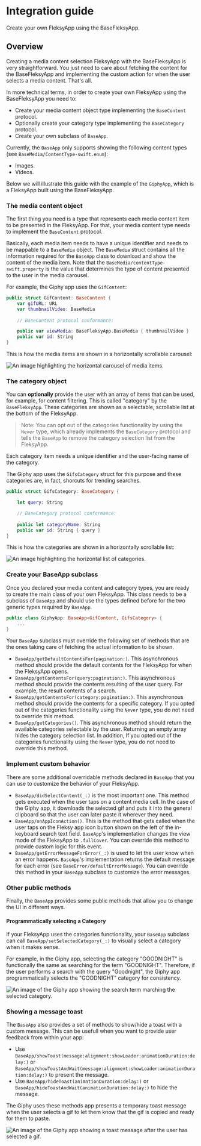 #  Integration guide

Create your own FleksyApp using the BaseFleksyApp.

## Overview

Creating a media content selection FleksyApp with the BaseFleksyApp is very straightforward. You just need to care about fetching the content for the BaseFleksyApp and implementing the custom action for when the user selects a media content. That's all.

In more technical terms, in order to create your own FleksyApp using the BaseFleksyApp you need to:
* Create your media content object type implementing the ``BaseContent`` protocol.
* Optionally create your category type implementing the ``BaseCategory`` protocol.
* Create your own subclass of ``BaseApp``.

Currently, the `BaseApp` only supports showing the following content types (see ``BaseMedia/ContentType-swift.enum``):
* Images.
* Videos.

Below we will illustrate this guide with the example of the `GiphyApp`, which is a FleksyApp built using the BaseFleksyApp. 

### The media content object

The first thing you need is a type that represents each media content item to be presented in the FleksyApp. For that, your media content type needs to implement the ``BaseContent`` protocol. 

Basically, each media item needs to have a unique identifier and needs to be mappable to a ``BaseMedia`` object. The ``BaseMedia`` struct contains all the information required for the ``BaseApp`` class to download and show the content of the media item. Note that the ``BaseMedia/contentType-swift.property`` is the value that determines the type of content presented to the user in the media carousel.

For example, the Giphy app uses the `GifContent`:

```swift
public struct GifContent: BaseContent {
    var gifURL: URL
    var thumbnailVideo: BaseMedia
    
    // BaseContent protocol conformance:

    public var viewMedia: BaseFleksyApp.BaseMedia { thumbnailVideo }
    public var id: String
}
```

This is how the media items are shown in a horizontally scrollable carousel:

![An image highlighting the horizontal carousel of media items.](MediaCarousel.png)

### The category object

You can **optionally** provide the user with an array of items that can be used, for example, for content filtering. This is called "category" by the `BaseFleksyApp`. These categories are shown as a selectable, scrollable list at the bottom of the FleksyApp.

> Note: You can opt out of the categories functionality by using the `Never` type, which already implements the ``BaseCategory`` protocol and tells the ``BaseApp`` to remove the category selection list from the FleksyApp.

Each category item needs a unique identifier and the user-facing name of the category.

The Giphy app uses the `GifsCategory` struct for this purpose and these categories are, in fact, shorcuts for trending searches.

```swift
public struct GifsCategory: BaseCategory {

    let query: String

    // BaseCategory protocol conformance:
    
    public let categoryName: String
    public var id: String { query }
}
```

This is how the categories are shown in a horizontally scrollable list:

![An image highlighting the horizontal list of categories.](CategoryList.png)

### Create your BaseApp subclass

Once you declared your media content and category types, you are ready to create the main class of your own FleksyApp. This class needs to be a subclass of ``BaseApp`` and should use the types defined before for the two generic types required by ``BaseApp``.

```swift
public class GiphyApp: BaseApp<GifContent, GifsCategory> {
    ...
}
```

Your ``BaseApp`` subclass must override the following set of methods that are the ones taking care of fetching the actual information to be shown. 

- ``BaseApp/getDefaultContentsFor(pagination:)``. This asynchronous method should provide the default contents for the FleksyApp for when the FleksyApp opens.
- ``BaseApp/getContentsFor(query:pagination:)``. This asynchronous method should provide the contents resulting of the user query. For example, the result contents of a search.
- ``BaseApp/getContentsFor(category:pagination:)``. This asynchronous method should provide the contents for a specific category. If you opted out of the categories functionality using the `Never` type, you do not need to override this method.
- ``BaseApp/getCategories()``. This asynchronous method should return the available categories selectable by the user. Returning an empty array hides the category selection list. In addition, If you opted out of the categories functionality using the `Never` type, you do not need to override this method.

### Implement custom behavior

There are some additional overridable methods declared in ``BaseApp`` that you can use to customize the behavior of your FleksyApp. 

- ``BaseApp/didSelectContent(_:)`` is the most important one. This method gets executed when the user taps on a content media cell. In the case of the Giphy app, it downloads the selected gif and puts it into the general clipboard  so that the user can later paste it wherever they need. 
- ``BaseApp/onAppIconAction()``. This is the method that gets called when the user taps on the Fleksy app icon button shown on the left of the in-keyboard search text field. ``BaseApp``'s implementation changes the view mode of the FleksyApp to `.fullCover`. You can override this method to provide custom logic for this event.
- ``BaseApp/getErrorMessageForError(_:)`` is used to let the user know when an error happens. ``BaseApp``'s implementation returns the default message for each error (see ``BaseError/defaultErrorMessage``). You can override this method in your ``BaseApp`` subclass to customize the error messages.

### Other public methods

Finally, the ``BaseApp`` provides some public methods that allow you to change the UI in different ways.

#### Programmatically selecting a Category

If your FleksyApp uses the categories functionality, your ``BaseApp`` subclass can call ``BaseApp/setSelectedCategory(_:)`` to visually select a category when it makes sense. 

For example, in the Giphy app, selecting the category "GOODNIGHT" is functionally the same as searching for the term "GOODNIGHT". Therefore, if the user performs a search with the query "Goodnight", the Giphy app programmatically selects the "GOODNIGHT" category for consistency.

![An image of the Giphy app showing the search term marching the selected category.](GiphyCategorySelection.png)

### Showing a message toast

The ``BaseApp`` also provides a set of methods to show/hide a toast with a custom message. This can be usefull when you want to provide user feedback from within your app:
- Use ``BaseApp/showToast(message:alignment:showLoader:animationDuration:delay:)`` or ``BaseApp/showToastAndWait(message:alignment:showLoader:animationDuration:delay:)`` to present the message.
- Use ``BaseApp/hideToast(animationDuration:delay:)`` or ``BaseApp/hideToastAndWait(animationDuration:delay:)`` to hide the message.

The Giphy uses these methods app presents a temporary toast message when the user selects a gif to let them know that the gif is copied and ready for them to paste. 

![An image of the Giphy app showing a toast message after the user has selected a gif.](GiphyAppToast.png)
